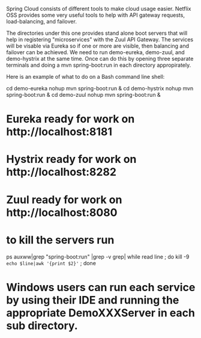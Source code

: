 Spring Cloud consists of different tools to make cloud usage easier.
Netflix OSS provides some very useful tools to help with API gateway requests, load-balancing, and failover.

The directories under this one provides stand alone boot servers that will help in registering "microservices"
with the Zuul API Gateway.  The services will be visable via Eureka so if one or more are visible, then balancing and failover can be achieved.
We need to run demo-eureka, demo-zuul, and demo-hystrix at the same time.
Once can do this by opening three separate terminals and doing a mvn spring-boot:run in each directory appropirately.

Here is an example of what to do on a Bash command line shell:

cd demo-eureka
nohup mvn spring-boot:run &
cd demo-hystrix
nohup mvn spring-boot:run &
cd demo-zuul
nohup mvn spring-boot:run &

#
# Eureka ready for work on http://localhost:8181
# Hystrix ready for work on http://localhost:8282
# Zuul ready for work on http://localhost:8080
#

# to kill the servers run
ps auxww|grep "spring-boot:run" |grep -v grep| while read line ; do kill -9 `echo $line|awk '{print $2}'`  ; done

#
# Windows users can run each service by using their IDE and running the appropriate DemoXXXServer in each sub directory.
#


